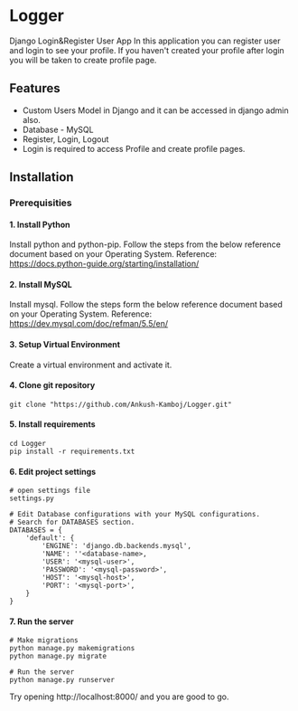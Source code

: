 # Logger
Django Login&Register User App
In this application you can register user and login to see your profile. If you haven't created your profile after login you will be taken to create profile page.

## Features
* Custom Users Model in Django and it can be accessed in django admin also.
* Database - MySQL
* Register, Login, Logout
* Login is required to access Profile and create profile pages.


## Installation
### Prerequisities

#### 1. Install Python
Install python and python-pip. Follow the steps from the below reference document based on your Operating System. Reference: https://docs.python-guide.org/starting/installation/
#### 2. Install MySQL
Install mysql. Follow the steps form the below reference document based on your Operating System. Reference: https://dev.mysql.com/doc/refman/5.5/en/

#### 3. Setup Virtual Environment
Create a virtual environment and activate it.

#### 4. Clone git repository

    git clone "https://github.com/Ankush-Kamboj/Logger.git"

#### 5. Install requirements
	cd Logger
	pip install -r requirements.txt

#### 6. Edit project settings

    # open settings file
    settings.py

	# Edit Database configurations with your MySQL configurations.
	# Search for DATABASES section.
	DATABASES = {
	    'default': {
	        'ENGINE': 'django.db.backends.mysql',
	        'NAME': ''<database-name>,
	        'USER': '<mysql-user>',
	        'PASSWORD': '<mysql-password>',
	        'HOST': '<mysql-host>',
	        'PORT': '<mysql-port>',
	    }
	}

#### 7. Run the server
	# Make migrations
	python manage.py makemigrations
	python manage.py migrate

	# Run the server
	python manage.py runserver
  
Try opening http://localhost:8000/ and you are good to go.
